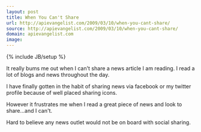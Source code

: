 ```yaml
---
layout: post
title: When You Can't Share
url: http://apievangelist.com/2009/03/10/when-you-cant-share/
source: http://apievangelist.com/2009/03/10/when-you-cant-share/
domain: apievangelist.com
image: 
---
```

{% include JB/setup %}<p>It really bums me out when I can't share a news article I am reading.  I read a lot of blogs and news throughout the day.  

I have finally gotten in the habit of sharing news via facebook or my twitter profile because of well placed sharing icons.

However it frustrates me when I read a great piece of news and look to share...and I can't.

Hard to believe any news outlet would not be on board with social sharing.</p>
